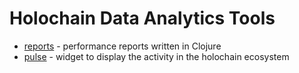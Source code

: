 # Holochain Data Analytics Tools

- [reports](reports) - performance reports written in Clojure
- [pulse](pulse) - widget to display the activity in the holochain ecosystem
